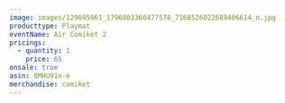 ```yaml
---
image: images/129695061_1796803360477578_7168526022689406614_n.jpg
producttype: Playmat
eventName: Air Comiket 2
pricings:
  - quantity: 1
    price: 65
onsale: true
asin: 0MHU91n-e
merchandise: comiket
---
```

